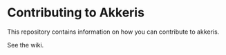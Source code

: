 # Contributing to Akkeris

This repository contains information on how you can contribute to akkeris. 

See the wiki.
